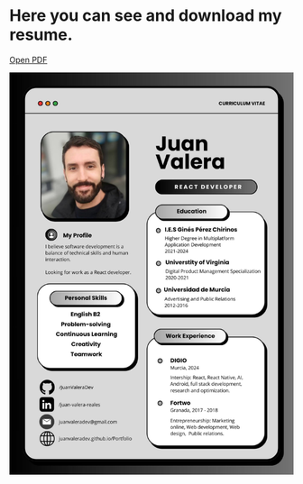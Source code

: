 # Here you can see and download my resume.

<a href="/assets/CV_JuanValera.pdf" target="_blank">Open PDF</a>

![CV_JuanValera.jpg](/assets/CV_JuanValera.jpg)

